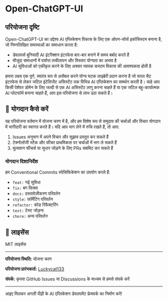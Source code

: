# Open-ChatGPT-UI

## परियोजना दृष्टि

Open-ChatGPT-UI का उद्देश्य AI एप्लिकेशन विकास के लिए एक ओपन-सोर्स इकोसिस्टम बनाना है, जो निम्नलिखित समस्याओं का समाधान करता है:

- डेवलपर्स बुनियादी AI इंटरैक्शन इंटरफेस बार-बार बनाने में समय बर्बाद करते हैं
- मौजूदा समाधानों में पर्याप्त लचीलापन और विस्तार योग्यता का अभाव है
- AI सुविधाओं को एकीकृत करने के लिए अक्सर व्यापक कस्टम विकास की आवश्यकता होती है

हमारा लक्ष्य एक पूर्ण, स्वतंत्र रूप से असेंबल करने योग्य घटक लाइब्रेरी प्रदान करना है जो सरल चैट इंटरफेस से लेकर जटिल इंटेलिजेंट असिस्टेंट तक विभिन्न AI एप्लिकेशन का समर्थन करती है। चाहे आप किसी पेशेवर डोमेन के लिए जल्दी से एक AI असिस्टेंट लागू करना चाहते हैं या एक जटिल बहु-कार्यात्मक AI प्लेटफॉर्म बनाना चाहते हैं, आप इस परियोजना से लाभ उठा सकते हैं।

## 🤝 योगदान कैसे करें

यह परियोजना वर्तमान में योजना चरण में है, और हम विशेष रूप से समुदाय की चर्चाओं और विचार योगदान में भागीदारी का स्वागत करते हैं। यदि आप भाग लेने में रुचि रखते हैं, तो आप:

1. Issues अनुभाग में अपने विचार और सुझाव प्रस्तुत कर सकते हैं
2. टेक्नोलॉजी स्टैक और फीचर प्राथमिकता पर चर्चाओं में भाग ले सकते हैं
3. मूल्यवान फीचर्स या सुधार जोड़ने के लिए PRs सबमिट कर सकते हैं

### योगदान दिशानिर्देश

हम Conventional Commits स्पेसिफिकेशन का उपयोग करते हैं:
- `feat:` नई सुविधा
- `fix:` बग फिक्स
- `docs:` दस्तावेज़ीकरण परिवर्तन
- `style:` फॉर्मेटिंग परिवर्तन
- `refactor:` कोड रिफैक्टरिंग
- `test:` टेस्ट जोड़ना
- `chore:` अन्य परिवर्तन

## 📄 लाइसेंस

MIT लाइसेंस

---

**परियोजना स्थिति:** योजना चरण

**परियोजना प्रारंभकर्ता:** [Luckycat133](https://github.com/Luckycat133)

**संपर्क:** कृपया GitHub Issues या Discussions के माध्यम से हमसे संपर्क करें

---

आइए मिलकर अगली पीढ़ी के AI एप्लिकेशन डेवलपमेंट फ्रेमवर्क का निर्माण करें!